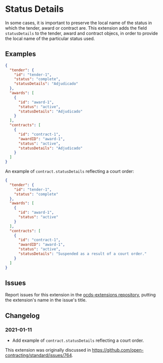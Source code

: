 # Status Details

In some cases, it is important to preserve the local name of the status in which the tender, award or contract are. This extension adds the field `statusDetails` to the tender, award and contract objecs, in order to provide the local name of the particular status used.

## Examples

```json
{
  "tender": {
    "id": "tender-1",
    "status": "complete",
    "statusDetails": "Adjudicado"
  },
  "awards": [
    {
      "id": "award-1",
      "status": "active",
      "statusDetails": "Adjudicado"
    }
  ],
  "contracts": [
    {
      "id": "contract-1",
      "awardID": "award-1",
      "status": "active",
      "statusDetails": "Adjudicado"
    }
  ]
}
```

An example of `contract.statusDetails` reflecting a court order:

```json
{
  "tender": {
    "id": "tender-1",
    "status": "complete"
  },
  "awards": [
    {
      "id": "award-1",
      "status": "active"
    }
  ],
  "contracts": [
    {
      "id": "contract-1",
      "awardID": "award-1",
      "status": "active",
      "statusDetails": "Suspended as a result of a court order."
    }
  ]
}
```

## Issues

Report issues for this extension in the [ocds-extensions repository](https://github.com/open-contracting/ocds-extensions/issues), putting the extension's name in the issue's title.

## Changelog

### 2021-01-11

- Add example of `contract.statusDetails` reflecting a court order.

This extension was originally discussed in <https://github.com/open-contracting/standard/issues/764>.

